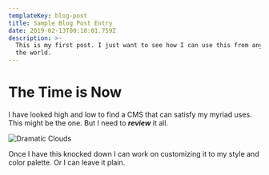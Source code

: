 ```yaml
---
templateKey: blog-post
title: Sample Blog Post Entry
date: 2019-02-13T00:18:01.759Z
description: >-
  This is my first post. I just want to see how I can use this from anyplace in
  the world.
---
```

# The Time is Now

I have looked high and low to find a CMS that can satisfy my myriad uses. This might be the one. But I need to **_review_** it all.

![](/img/d29f5eea-172a-49f5-8248-346c30cdd343.jpeg "Dramatic Clouds")

 Once I have this knocked down I can work on customizing it to my style and color palette. Or I can leave it plain.
